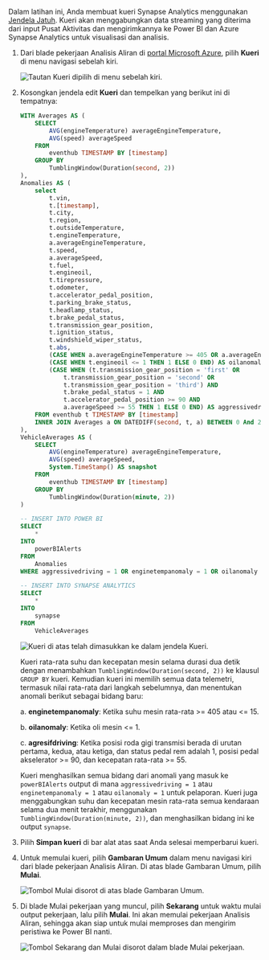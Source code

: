 Dalam latihan ini, Anda membuat kueri Synapse Analytics menggunakan [Jendela Jatuh](https://docs.microsoft.com/stream-analytics-query/tumbling-window-azure-stream-analytics). Kueri akan menggabungkan data streaming yang diterima dari input Pusat Aktivitas dan mengirimkannya ke Power BI dan Azure Synapse Analytics untuk visualisasi dan analisis.

1. Dari blade pekerjaan Analisis Aliran di [portal Microsoft Azure](https://portal.azure.com/), pilih **Kueri** di menu navigasi sebelah kiri.

    ![Tautan Kueri dipilih di menu sebelah kiri.](../media/query-link.png 'Tautan kueri')

2. Kosongkan jendela edit **Kueri** dan tempelkan yang berikut ini di tempatnya:

    ```sql
    WITH Averages AS (
        SELECT
            AVG(engineTemperature) averageEngineTemperature,
            AVG(speed) averageSpeed
        FROM
            eventhub TIMESTAMP BY [timestamp]
        GROUP BY
            TumblingWindow(Duration(second, 2))
    ),
    Anomalies AS (
        select
            t.vin,
            t.[timestamp],
            t.city,
            t.region,
            t.outsideTemperature,
            t.engineTemperature,
            a.averageEngineTemperature,
            t.speed,
            a.averageSpeed,
            t.fuel,
            t.engineoil,
            t.tirepressure,
            t.odometer,
            t.accelerator_pedal_position,
            t.parking_brake_status,
            t.headlamp_status,
            t.brake_pedal_status,
            t.transmission_gear_position,
            t.ignition_status,
            t.windshield_wiper_status,
            t.abs,
            (CASE WHEN a.averageEngineTemperature >= 405 OR a.averageEngineTemperature <= 15 THEN 1 ELSE 0 END) AS enginetempanomaly,
            (CASE WHEN t.engineoil <= 1 THEN 1 ELSE 0 END) AS oilanomaly,
            (CASE WHEN (t.transmission_gear_position = 'first' OR
                t.transmission_gear_position = 'second' OR
                t.transmission_gear_position = 'third') AND
                t.brake_pedal_status = 1 AND
                t.accelerator_pedal_position >= 90 AND
                a.averageSpeed >= 55 THEN 1 ELSE 0 END) AS aggressivedriving
        FROM eventhub t TIMESTAMP BY [timestamp]
        INNER JOIN Averages a ON DATEDIFF(second, t, a) BETWEEN 0 And 2
    ),
    VehicleAverages AS (
        SELECT
            AVG(engineTemperature) averageEngineTemperature,
            AVG(speed) averageSpeed,
            System.TimeStamp() AS snapshot
        FROM
            eventhub TIMESTAMP BY [timestamp]
        GROUP BY
            TumblingWindow(Duration(minute, 2))
    )

    -- INSERT INTO POWER BI
    SELECT
        *
    INTO
        powerBIAlerts
    FROM
        Anomalies
    WHERE aggressivedriving = 1 OR enginetempanomaly = 1 OR oilanomaly = 1

    -- INSERT INTO SYNAPSE ANALYTICS
    SELECT
        *
    INTO
        synapse
    FROM
        VehicleAverages
    ```

    ![Kueri di atas telah dimasukkan ke dalam jendela Kueri.](../media/stream-analytics-query.png 'Jendela kueri')

    Kueri rata-rata suhu dan kecepatan mesin selama durasi dua detik dengan menambahkan `TumblingWindow(Duration(second, 2))` ke klausul `GROUP BY` kueri. Kemudian kueri ini memilih semua data telemetri, termasuk nilai rata-rata dari langkah sebelumnya, dan menentukan anomali berikut sebagai bidang baru:

    a. **enginetempanomaly**: Ketika suhu mesin rata-rata \>= 405 atau \<= 15.

    b. **oilanomaly**: Ketika oli mesin \<= 1.

    c. **agresifdriving**: Ketika posisi roda gigi transmisi berada di urutan pertama, kedua, atau ketiga, dan status pedal rem adalah 1, posisi pedal akselerator \>= 90, dan kecepatan rata-rata \>= 55.

    Kueri menghasilkan semua bidang dari anomali yang masuk ke `powerBIAlerts` output di mana `aggressivedriving = 1` atau `enginetempanomaly = 1` atau `oilanomaly = 1` untuk pelaporan. Kueri juga menggabungkan suhu dan kecepatan mesin rata-rata semua kendaraan selama dua menit terakhir, menggunakan `TumblingWindow(Duration(minute, 2))`, dan menghasilkan bidang ini ke output `synapse`.

3. Pilih **Simpan kueri** di bar alat atas saat Anda selesai memperbarui kueri.

4. Untuk memulai kueri, pilih **Gambaran Umum** dalam menu navigasi kiri dari blade pekerjaan Analisis Aliran. Di atas blade Gambaran Umum, pilih **Mulai**.

    ![Tombol Mulai disorot di atas blade Gambaran Umum.](../media/stream-analytics-overview-start-button.png 'Gambaran Umum')

5. Di blade Mulai pekerjaan yang muncul, pilih **Sekarang** untuk waktu mulai output pekerjaan, lalu pilih **Mulai**. Ini akan memulai pekerjaan Analisis Aliran, sehingga akan siap untuk mulai memproses dan mengirim peristiwa ke Power BI nanti.

    ![Tombol Sekarang dan Mulai disorot dalam blade Mulai pekerjaan.](../media/stream-analytics-start-job.png 'Mulai pekerjaan')
